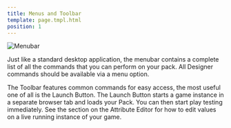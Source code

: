 ```yaml
---
title: Menus and Toolbar
template: page.tmpl.html
position: 1
---
```


![Menubar](/images/platform/menu_bar.png "The menu bar contains all the commands!")

Just like a standard desktop application, the menubar contains a complete list of all the commands that you can perform on your pack. All Designer commands should be available via a menu option.

The Toolbar features common commands for easy access, the most useful one of all is the Launch Button. The Launch Button starts a game instance in a separate browser tab and loads your Pack. You can then start play testing immediately. See the section on the Attribute Editor for how to edit values on a live running instance of your game.
